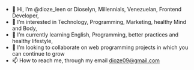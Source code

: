 - 👋 Hi, I’m @dioze_leen or Dioselyn, Millennials, Venezuelan, Frontend Developer, 
- 👀 I’m interested in Technology, Programming, Marketing, healthy Mind and Body,
- 🌱 I’m currently learning English, Programming, better practices and healthy lifestyle,
- 💞️ I’m looking to collaborate on web programming projects in which you can continue to grow
- 📫 How to reach me, through my email dioze09@gmail.com




